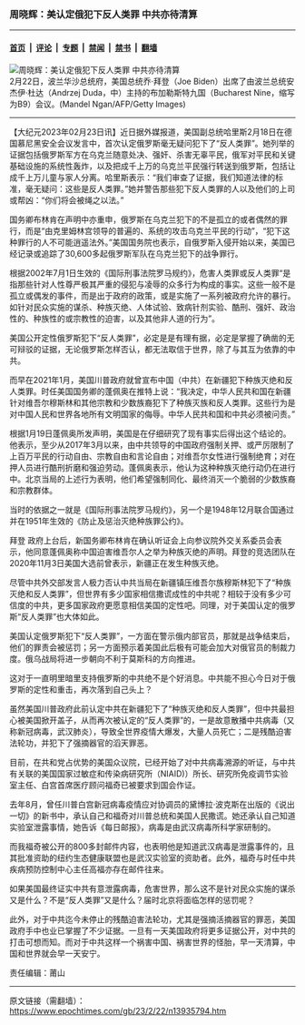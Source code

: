 ### 周晓辉：美认定俄犯下反人类罪 中共亦待清算

---

#### [首页](../../../..?n13935794) &nbsp;|&nbsp; [评论](../../../../../epoch-comment?n13935794) &nbsp;|&nbsp; [专题](../../../../../epoch-special?n13935794) &nbsp;|&nbsp; [禁闻](../../../../../epoch-news?n13935794) &nbsp;|&nbsp; [禁书](../../../../../books?n13935794) &nbsp;|&nbsp; [翻墙](https://github.com/gfw-breaker/nogfw/blob/master/README.md?n13935794)


<div><img alt="周晓辉：美认定俄犯下反人类罪 中共亦待清算" class="attachment-djy_600_400 size-djy_600_400 wp-post-image" src="https://i.epochtimes.com/assets/uploads/2023/02/id13935815-38b1b7eb-7de3-442b-a3ac-3dbdd891ff1a-600x400-1.jpg"/>
<div class="caption">
 2月22日，波兰华沙总统府，美国总统乔‧拜登（Joe Biden）出席了由波兰总统安杰伊‧杜达（Andrzej Duda，中）主持的布加勒斯特九国（Bucharest Nine，缩写为B9）会议。(Mandel Ngan/AFP/Getty Images)
</div></div><hr/><div class="post_content" id="artbody" itemprop="articleBody">
 <!-- article content begin -->
 <p>
  【大纪元2023年02月23日讯】近日据外媒报道，美国副总统哈里斯2月18日在德国慕尼黑安全会议发言中，首次认定俄罗斯毫无疑问犯下了“反人类罪”。她列举的证据包括俄罗斯军方在乌克兰随意处决、强奸、杀害无辜平民，俄军对平民和关键基础设施的系统性轰炸，以及把成千上万的乌克兰平民强行转送到俄罗斯，包括让成千上万儿童与家人分离。哈里斯表示：“我们审查了证据，我们知道法律的标准，毫无疑问：这些是反人类罪。”她并警告那些犯下反人类罪的人以及他们的上司或帮凶：“你们将会被绳之以法。”
 </p>
 <p>
  国务卿布林肯在声明中亦重申，俄罗斯在乌克兰犯下的不是孤立的或者偶然的罪行，而是“由克里姆林宫领导的普遍的、系统的攻击乌克兰平民的行动”，“犯下这种罪行的人不可能逍遥法外。”美国国务院也表示，自俄罗斯入侵开始以来，美国已经记录或追踪了30,600多起俄罗斯军队在乌克兰犯下的战争罪行。
 </p>
 <p>
  根据2002年7月1日生效的《国际刑事法院罗马规约》，危害人类罪或反人类罪“是指那些针对人性尊严极其严重的侵犯与凌辱的众多行为构成的事实。这些一般不是孤立或偶发的事件，而是出于政府的政策，或是实施了一系列被政府允许的暴行。如针对民众实施的谋杀、种族灭绝、人体试验、致病针剂实验、酷刑、强奸、政治性的、种族性的或宗教性的迫害，以及其他非人道的行为”。
 </p>
 <p>
  美国公开定性俄罗斯犯下“反人类罪”，必定是是有理有据，必定是掌握了确凿的无可辩驳的证据，无论俄罗斯怎样否认，都无法取信于世界，除了与其互为依靠的中共。
 </p>
 <p>
  而早在2021年1月，美国川普政府就曾宣布中国（中共）在新疆犯下种族灭绝和反人类罪。时任美国国务卿的蓬佩奥在推特上说：“我决定，中华人民共和国在新疆针对维吾尔穆斯林和其他宗教和少数族裔犯下了种族灭族和反人类罪。这些行为是对中国人民和世界各地所有文明国家的侮辱。中华人民共和国和中共必须被问责。”
 </p>
 <p>
  根据1月19日蓬佩奥所发声明，美国是在仔细研究了现有事实后得出这个结论的。他表示，至少从2017年3月以来，由中共领导的中国政府强制关押、或严厉限制了上百万平民的行动自由、宗教自由和言论自由；对维吾尔女性进行强制绝育；对在押人员进行酷刑折磨和强迫劳动。蓬佩奥表示，他认为这种种族灭绝行动仍在进行中。北京当局的上述行为表明，他们希望强制同化、最终消灭一个脆弱的少数族裔和宗教群体。
 </p>
 <p>
  当时的依据之一就是《国际刑事法院罗马规约》，另一个是1948年12月联合国通过并在1951年生效的《防止及惩治灭绝种族罪公约》。
 </p>
 <p>
  <ok href="https://www.epochtimes.com/gb/tag/%E6%8B%9C%E7%99%BB.html">
   拜登
  </ok>
  政府上台后，新国务卿布林肯在确认听证会上向参议院外交关系委员会表示，他同意蓬佩奥称中国迫害维吾尔人之举为种族灭绝的声明。拜登的竞选团队在2020年11月3日美国大选前曾表示，新疆正在发生种族灭绝。
 </p>
 <p>
  尽管中共外交部发言人极力否认中共当局在新疆镇压维吾尔族穆斯林犯下了“种族灭绝和反人类罪”，但世界有多少国家相信撒谎成性的中共呢？相较于没有多少可信度的中共，更多国家政府更愿意相信美国的定性吧。同理，对于美国认定的俄罗斯“反人类罪”也大体如此。
 </p>
 <p>
  美国认定俄罗斯犯下“反人类罪”，一方面在警示俄内部官员，那就是战争结束后，他们的罪责会被惩罚；另一方面预示着美国此后极有可能会加大对俄官员的制裁力度。俄乌战局将进一步朝向不利于莫斯科的方向推进。
 </p>
 <p>
  这对于一直明里暗里支持俄罗斯的中共绝不是个好消息。中共能不担心今日对于俄罗斯的定性和重击，再次落到自己头上？
 </p>
 <p>
  虽然美国川普政府此前认定中共在新疆犯下了“种族灭绝和反人类罪”，但中共最担心被美国掀开盖子，从而再次被认定的“反人类罪”的，一是故意散播中共病毒（又称新冠病毒，武汉肺炎），导致全世界疫情大爆发，大量人员死亡；二是残酷迫害法轮功，并犯下了强摘器官的滔天罪恶。
 </p>
 <p>
  目前，在共和党占优势的美国众议院，已经开始了对中共病毒溯源的听证，与中共有关联的美国国家过敏症和传染病研究所（NIAID)）所长、研究所免疫调节实验室主任、白宫首席医疗顾问福奇已被要求到国会作证。
 </p>
 <p>
  去年8月，曾任川普白宫新冠病毒疫情应对协调员的黛博拉·波克斯在出版的《说出一切》的新书中，承认自己和福奇对川普总统和美国人民撒谎。她还承认自己知道实验室泄露事情，她告诉《每日邮报》，病毒是由武汉病毒所科学家研制的。
 </p>
 <p>
  而我福奇被公开的800多封邮件内容，也表明他是知道武汉病毒是泄露事件的，且其批准资助的纽约生态健康联盟也是武汉实验室的资助者。此外，福奇与时任中共疾病预防控制中心主任高福亦存在邮件往来。
 </p>
 <p>
  如果美国最终证实中共有意泄露病毒，危害世界，那么这不是针对民众实施的谋杀又是什么？不是“反人类罪”又是什么？届时北京将面临怎样的惩罚呢？
 </p>
 <p>
  此外，对于中共迄今未停止的残酷迫害法轮功，尤其是强摘活摘器官的罪恶，美国政府手中也业已掌握了不少证据。一旦有一天美国政府将更多证据公开，对中共的打击可想而知。而对于中共这样一个祸害中国、祸害世界的怪胎，早一天清算，中国和世界就会早一天安宁。
 </p>
 <p>
  责任编辑：莆山
  <strong>
   <br/>
  </strong>
 </p>
 <!-- article content end -->
 <div id="below_article_ad">
 </div>
</div>


---

原文链接（需翻墙）：https://www.epochtimes.com/gb/23/2/22/n13935794.htm